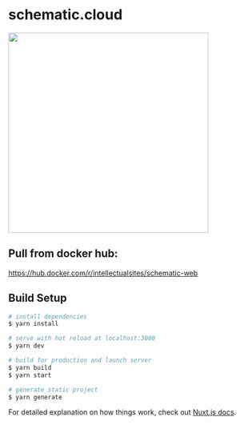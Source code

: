 # schematic.cloud

<a href="https://schematic.cloud">
  <picture>
    <source width="400" media="(prefers-color-scheme: dark)" srcset="https://raw.githubusercontent.com/IntellectualSites/schematic.cloud/master/assets/img/logo.svg">
    <img width="400" src="https://raw.githubusercontent.com/IntellectualSites/schematic.cloud/master/assets/img/logo-darkmode.svg">
  </picture>
</a>

## Pull from docker hub:

https://hub.docker.com/r/intellectualsites/schematic-web

## Build Setup

```bash
# install dependencies
$ yarn install

# serve with hot reload at localhost:3000
$ yarn dev

# build for production and launch server
$ yarn build
$ yarn start

# generate static project
$ yarn generate
```

For detailed explanation on how things work, check out [Nuxt.js docs](https://nuxtjs.org).
